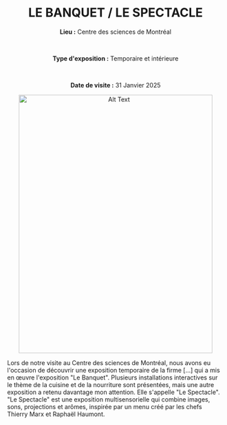 <h1 align="center">LE BANQUET / LE SPECTACLE</h1>
 
<div align=center>
 
**Lieu :** Centre des sciences de Montréal

<br>

**Type d'exposition :** Temporaire et intérieure

<br>

**Date de visite :** 31 Janvier 2025
</div>

<div align="center">
<img src="https://github.com/Madden0610/H25_V11_inspiration_MADDENSHARP/blob/main/centre_des_sciences/media/affiche_pub02.png" alt="Alt Text" width="450" height="600">
</div>



Lors de notre visite au Centre des sciences de Montréal, nous avons eu l'occasion de découvrir une exposition temporaire de la firme [...] qui a mis en œuvre l'exposition "Le Banquet". 
Plusieurs installations interactives sur le thème de la cuisine et de la nourriture sont présentées, mais une autre exposition a retenu davantage mon attention. Elle s'appelle "Le Spectacle".
"Le Spectacle" est une exposition multisensorielle qui combine images, sons, projections et arômes, inspirée par un menu créé par les chefs Thierry Marx et Raphaël Haumont.


 
 
